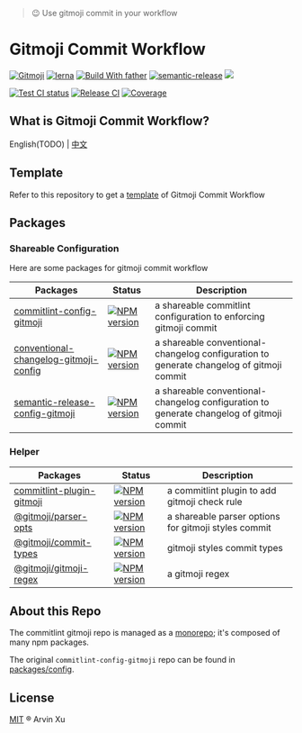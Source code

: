 > 😉 Use gitmoji commit in your workflow

# Gitmoji Commit Workflow

[![Gitmoji][gitmoji]][gitmoji-url] [![lerna][lerna]][lerna-url] [![Build With father][father]][father-url] [![semantic-release][semantic-release]][semantic-release-repo] ![][license-url]

[![Test CI status][test-ci]][test-ci-url] [![Release CI][release-ci]][deploy-ci-url] [![Coverage][coverage]][codecov-url]

<!-- badge -->

[father]: https://img.shields.io/badge/build%20with-father-028fe4.svg
[father-url]: https://github.com/umijs/father/
[lerna]: https://img.shields.io/badge/maintained%20with-lerna-cc00ff.svg
[lerna-url]: https://lernajs.io/
[gitmoji]: https://img.shields.io/badge/gitmoji-%20😜%20😍-FFDD67.svg
[gitmoji-url]: https://gitmoji.carloscuesta.me/
[semantic-release]: https://img.shields.io/badge/%20%20%F0%9F%93%A6%F0%9F%9A%80-semantic--release-e10079.svg
[semantic-release-repo]: https://github.com/semantic-release/semantic-release
[license-url]: https://img.shields.io/github/license/arvinxx/gitmoji-commit-workflow

<!-- Github CI -->

[test-ci]: https://github.com/arvinxx/gitmoji-commit-workflow/workflows/Test%20CI/badge.svg
[release-ci]: https://github.com/arvinxx/gitmoji-commit-workflow/workflows/Release%20CI/badge.svg
[test-ci-url]: https://github.com/arvinxx/gitmoji-commit-workflow/actions?query=workflow%3A%22Test+CI%22
[deploy-ci-url]: https://github.com/arvinxx/gitmoji-commit-workflow/actions?query=workflow%3A%22Release+CI%22
[coverage]: https://codecov.io/gh/arvinxx/gitmoji-commit-workflow/branch/master/graph/badge.svg
[codecov-url]: https://codecov.io/gh/arvinxx/gitmoji-commit-workflow/branch/master

## What is Gitmoji Commit Workflow?

English(TODO) | [中文](https://www.yuque.com/arvinxx-fe/workflow/gitmoji-commit-workflow)

## Template

Refer to this repository to get a [template](https://github.com/arvinxx/gitmoji-commit-workflow-template) of Gitmoji Commit Workflow

## Packages

### Shareable Configuration

Here are some packages for gitmoji commit workflow

| Packages                                                      | Status                                                     | Description                                                                              |
| ------------------------------------------------------------- | ---------------------------------------------------------- | ---------------------------------------------------------------------------------------- |
| [commitlint-config-gitmoji](packages/commitlint-config)       | [![NPM version][config-image]][config-url]                 | a shareable commitlint configuration to enforcing gitmoji commit                         |
| [conventional-changelog-gitmoji-config](./packages/changelog) | [![NPM version][changelog-image]][changelog-url]           | a shareable conventional-changelog configuration to generate changelog of gitmoji commit |
| [semantic-release-config-gitmoji](packages/release-config)    | [![NPM version][release-module-image]][release-module-url] | a shareable conventional-changelog configuration to generate changelog of gitmoji commit |

[config-image]: http://img.shields.io/npm/v/commitlint-config-gitmoji.svg?style=flat-square&color=deepgreen&label=latest
[config-url]: http://npmjs.org/package/commitlint-config-gitmoji
[config-download]: https://img.shields.io/npm/dm/commitlint-config-gitmoji.svg?style=flat-square
[config-monorepo-image]: http://img.shields.io/npm/v/commitlint-config-gitmoji-monorepo.svg?style=flat-square&color=deepgreen&label=latest
[config-monorepo-url]: http://npmjs.org/package/commitlint-config-gitmoji-monorepo
[config-monorepo-download]: https://img.shields.io/npm/dm/commitlint-config-gitmoji-monorepo.svg?style=flat-square
[changelog-image]: http://img.shields.io/npm/v/conventional-changelog-gitmoji-config.svg?style=flat-square&color=deepgreen&label=latest
[changelog-url]: http://npmjs.org/package/conventional-changelog-gitmoji-config
[changelog-download]: https://img.shields.io/npm/dm/conventional-changelog-gitmoji-config.svg?style=flat-square
[release-module-image]: http://img.shields.io/npm/v/semantic-release-config-gitmoji-module.svg?style=flat-square&color=deepgreen&label=latest
[release-module-url]: http://npmjs.org/package/semantic-release-config-gitmoji-module
[release-module-download]: https://img.shields.io/npm/dm/semantic-release-config-gitmoji-module.svg?style=flat-square

### Helper

| Packages                                                | Status                                     | Description                                          |
| ------------------------------------------------------- | ------------------------------------------ | ---------------------------------------------------- |
| [commitlint-plugin-gitmoji](packages/commitlint-plugin) | [![NPM version][plugin-image]][plugin-url] | a commitlint plugin to add gitmoji check rule        |
| [@gitmoji/parser-opts](./packages/parser-opts)          | [![NPM version][parser-image]][parser-url] | a shareable parser options for gitmoji styles commit |
| [@gitmoji/commit-types](./packages/commit-types)        | [![NPM version][types-image]][types-url]   | gitmoji styles commit types                          |
| [@gitmoji/gitmoji-regex](./packages/gitmoji-regex)      | [![NPM version][regex-image]][regex-url]   | a gitmoji regex                                      |

<!-- npm url -->

[plugin-image]: http://img.shields.io/npm/v/commitlint-plugin-gitmoji.svg?style=flat-square&color=deepgreen&label=latest
[plugin-url]: http://npmjs.org/package/commitlint-plugin-gitmoji
[parser-image]: http://img.shields.io/npm/v/@gitmoji/parser-opts.svg?style=flat-square&color=deepgreen&label=latest
[parser-url]: http://npmjs.org/package/@gitmoji/parser-opts
[types-image]: http://img.shields.io/npm/v/@gitmoji/commit-types.svg?style=flat-square&color=deepgreen&label=latest
[types-url]: http://npmjs.org/package/@gitmoji/commit-types
[regex-image]: http://img.shields.io/npm/v/@gitmoji/gitmoji-regex.svg?style=flat-square&color=deepgreen&label=latest
[regex-url]: http://npmjs.org/package/@gitmoji/gitmoji-regex

## About this Repo

The commitlint gitmoji repo is managed as a [monorepo](https://github.com/babel/babel/blob/master/doc/design/monorepo.md); it's composed of many npm packages.

The original `commitlint-config-gitmoji` repo can be found in [packages/config](packages/commitlint-config).

## License

[MIT](./LICENSE) ® Arvin Xu
